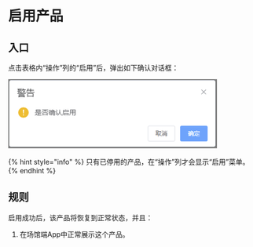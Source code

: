 # 启用产品

## 入口

点击表格内“操作”列的“启用”后，弹出如下确认对话框：

![启用产品对话框](<../../../.gitbook/assets/image (12).png>)

{% hint style="info" %}
只有已停用的产品，在“操作”列才会显示“启用”菜单。
{% endhint %}

## 规则

启用成功后，该产品将恢复到正常状态，并且：

1. 在场馆端App中正常展示这个产品。
